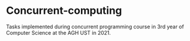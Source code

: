 # Concurrent-computing
Tasks implemented during concurrent programming course in 3rd year of Computer Science at the AGH UST in 2021. 
